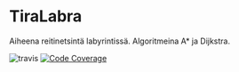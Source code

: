 # TiraLabra

Aiheena reitinetsintä labyrintissä. Algoritmeina A* ja Dijkstra.

![travis](https://travis-ci.org/tjunno/TiraLabra.svg?branch=master)
[![Code Coverage](https://img.shields.io/codecov/c/github/tjunno/TiraLabra/master.svg)](https://codecov.io/github/tjunno/TiraLabra/)